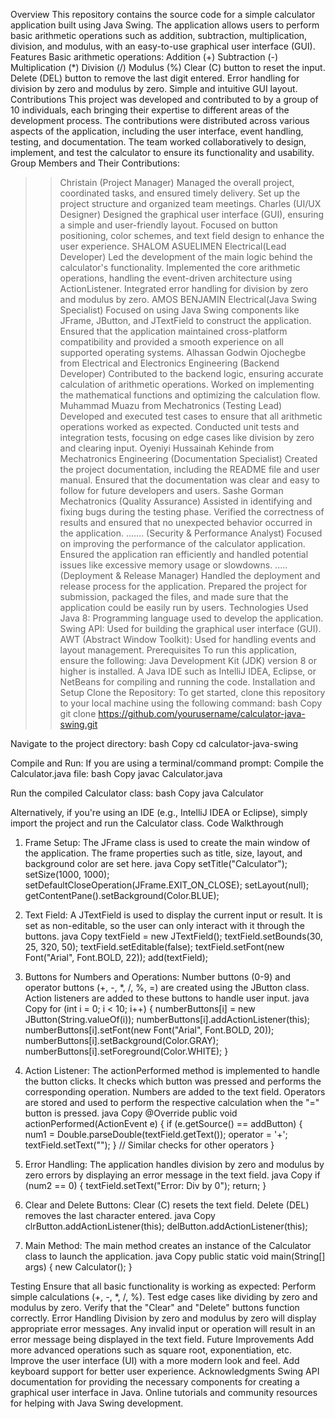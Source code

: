  Overview
This repository contains the source code for a simple calculator application built using Java Swing. The application allows users to perform basic arithmetic operations such as addition, subtraction, multiplication, division, and modulus, with an easy-to-use graphical user interface (GUI).
Features
Basic arithmetic operations:
Addition (+)
Subtraction (-)
Multiplication (*)
Division (/)
Modulus (%)
Clear (C) button to reset the input.
Delete (DEL) button to remove the last digit entered.
Error handling for division by zero and modulus by zero.
Simple and intuitive GUI layout.
Contributions
This project was developed and contributed to by a group of 10 individuals, each bringing their expertise to different areas of the development process. The contributions were distributed across various aspects of the application, including the user interface, event handling, testing, and documentation. The team worked collaboratively to design, implement, and test the calculator to ensure its functionality and usability.
Group Members and Their Contributions:
>>Christain (Project Manager)
Managed the overall project, coordinated tasks, and ensured timely delivery.
Set up the project structure and organized team meetings.
>>Charles (UI/UX Designer)
Designed the graphical user interface (GUI), ensuring a simple and user-friendly layout.
Focused on button positioning, color schemes, and text field design to enhance the user experience.
 SHALOM ASUELIMEN Electrical(Lead Developer)
Led the development of the main logic behind the calculator's functionality.
Implemented the core arithmetic operations, handling the event-driven architecture using ActionListener.
Integrated error handling for division by zero and modulus by zero.
AMOS BENJAMIN Electrical(Java Swing Specialist)
Focused on using Java Swing components like JFrame, JButton, and JTextField to construct the application.
Ensured that the application maintained cross-platform compatibility and provided a smooth experience on all supported operating systems.
 Alhassan Godwin Ojochegbe from 
Electrical and Electronics Engineering (Backend Developer)
Contributed to the backend logic, ensuring accurate calculation of arithmetic operations.
Worked on implementing the mathematical functions and optimizing the calculation flow.
 Muhammad Muazu from
Mechatronics (Testing Lead)
Developed and executed test cases to ensure that all arithmetic operations worked as expected.
Conducted unit tests and integration tests, focusing on edge cases like division by zero and clearing input.
 Oyeniyi Hussainah Kehinde from 
Mechatronics Engineering (Documentation Specialist)
Created the project documentation, including the README file and user manual.
Ensured that the documentation was clear and easy to follow for future developers and users.
 Sashe Gorman Mechatronics (Quality Assurance)
Assisted in identifying and fixing bugs during the testing phase.
Verified the correctness of results and ensured that no unexpected behavior occurred in the application.
....... (Security & Performance Analyst)
Focused on improving the performance of the calculator application.
Ensured the application ran efficiently and handled potential issues like excessive memory usage or slowdowns.
..... (Deployment & Release Manager)
Handled the deployment and release process for the application.
Prepared the project for submission, packaged the files, and made sure that the application could be easily run by users.
Technologies Used
Java 8: Programming language used to develop the application.
Swing API: Used for building the graphical user interface (GUI).
AWT (Abstract Window Toolkit): Used for handling events and layout management.
Prerequisites
To run this application, ensure the following:
Java Development Kit (JDK) version 8 or higher is installed.
A Java IDE such as IntelliJ IDEA, Eclipse, or NetBeans for compiling and running the code.
Installation and Setup
Clone the Repository: To get started, clone this repository to your local machine using the following command:
bash
Copy
git clone https://github.com/yourusername/calculator-java-swing.git

Navigate to the project directory:
bash
Copy
cd calculator-java-swing

Compile and Run: If you are using a terminal/command prompt:
Compile the Calculator.java file:
bash
Copy
javac Calculator.java

Run the compiled Calculator class:
bash
Copy
java Calculator

Alternatively, if you're using an IDE (e.g., IntelliJ IDEA or Eclipse), simply import the project and run the Calculator class.
Code Walkthrough
1. Frame Setup:
The JFrame class is used to create the main window of the application. The frame properties such as title, size, layout, and background color are set here.
java
Copy
setTitle("Calculator");
setSize(1000, 1000);
setDefaultCloseOperation(JFrame.EXIT_ON_CLOSE);
setLayout(null);
getContentPane().setBackground(Color.BLUE);

2. Text Field:
A JTextField is used to display the current input or result. It is set as non-editable, so the user can only interact with it through the buttons.
java
Copy
textField = new JTextField();
textField.setBounds(30, 25, 320, 50);
textField.setEditable(false);
textField.setFont(new Font("Arial", Font.BOLD, 22));
add(textField);

3. Buttons for Numbers and Operations:
Number buttons (0-9) and operator buttons (+, -, *, /, %, =) are created using the JButton class.
Action listeners are added to these buttons to handle user input.
java
Copy
for (int i = 0; i < 10; i++) {
    numberButtons[i] = new JButton(String.valueOf(i));
    numberButtons[i].addActionListener(this);
    numberButtons[i].setFont(new Font("Arial", Font.BOLD, 20));
    numberButtons[i].setBackground(Color.GRAY);
    numberButtons[i].setForeground(Color.WHITE);
}

4. Action Listener:
The actionPerformed method is implemented to handle the button clicks. It checks which button was pressed and performs the corresponding operation.
Numbers are added to the text field.
Operators are stored and used to perform the respective calculation when the "=" button is pressed.
java
Copy
@Override
public void actionPerformed(ActionEvent e) {
    if (e.getSource() == addButton) {
        num1 = Double.parseDouble(textField.getText());
        operator = '+';
        textField.setText("");
    }
    // Similar checks for other operators
}

5. Error Handling:
The application handles division by zero and modulus by zero errors by displaying an error message in the text field.
java
Copy
if (num2 == 0) {
    textField.setText("Error: Div by 0");
    return;
}

6. Clear and Delete Buttons:
Clear (C) resets the text field.
Delete (DEL) removes the last character entered.
java
Copy
clrButton.addActionListener(this);
delButton.addActionListener(this);

7. Main Method:
The main method creates an instance of the Calculator class to launch the application.
java
Copy
public static void main(String[] args) {
    new Calculator();
}

Testing
Ensure that all basic functionality is working as expected:
Perform simple calculations (+, -, *, /, %).
Test edge cases like dividing by zero and modulus by zero.
Verify that the "Clear" and "Delete" buttons function correctly.
Error Handling
Division by zero and modulus by zero will display appropriate error messages.
Any invalid input or operation will result in an error message being displayed in the text field.
Future Improvements
Add more advanced operations such as square root, exponentiation, etc.
Improve the user interface (UI) with a more modern look and feel.
Add keyboard support for better user experience.
Acknowledgments
Swing API documentation for providing the necessary components for creating a graphical user interface in Java.
Online tutorials and community resources for helping with Java Swing development.
